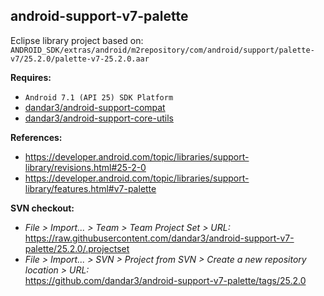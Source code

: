 ## android-support-v7-palette

Eclipse library project based on:<br/>
`ANDROID_SDK/extras/android/m2repository/com/android/support/palette-v7/25.2.0/palette-v7-25.2.0.aar`

**Requires:**
- `Android 7.1 (API 25) SDK Platform`
- [dandar3/android-support-compat](https://github.com/dandar3/android-support-compat/tree/25.2.0)
- [dandar3/android-support-core-utils](https://github.com/dandar3/android-support-core-utils/tree/25.2.0)

**References:**
- https://developer.android.com/topic/libraries/support-library/revisions.html#25-2-0
- https://developer.android.com/topic/libraries/support-library/features.html#v7-palette

**SVN checkout:**
- _File > Import... > Team > Team Project Set > URL:_<br/>
  https://raw.githubusercontent.com/dandar3/android-support-v7-palette/25.2.0/.projectset
- _File > Import... > SVN > Project from SVN > Create a new repository location > URL:_<br/> 
  https://github.com/dandar3/android-support-v7-palette/tags/25.2.0